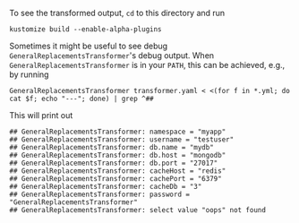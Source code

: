 To see the transformed output, `cd` to this directory and run

    kustomize build --enable-alpha-plugins

Sometimes it might be useful to see debug `GeneralReplacementsTransformer`'s
debug output. When `GeneralReplacementsTransformer` is in your `PATH`, this can be
achieved, e.g., by running

    GeneralReplacementsTransformer transformer.yaml < <(for f in *.yml; do cat $f; echo "---"; done) | grep ^##

This will print out

    ## GeneralReplacementsTransformer: namespace = "myapp"
    ## GeneralReplacementsTransformer: username = "testuser"
    ## GeneralReplacementsTransformer: db.name = "mydb"
    ## GeneralReplacementsTransformer: db.host = "mongodb"
    ## GeneralReplacementsTransformer: db.port = "27017"
    ## GeneralReplacementsTransformer: cacheHost = "redis"
    ## GeneralReplacementsTransformer: cachePort = "6379"
    ## GeneralReplacementsTransformer: cacheDb = "3"
    ## GeneralReplacementsTransformer: password = "GeneralReplacementsTransformer"
    ## GeneralReplacementsTransformer: select value "oops" not found
